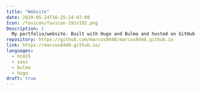```yaml
---
title: "Website"
date: 2020-05-24T16:25:24-07:00
Icon: /favicon/favicon-192x192.png
Description: |
  My portfolio/website. Built with Hugo and Bulma and hosted on GitHub Pages.
repository: https://github.com/marcus8448/marcus8448.github.io
link: https://marcus8448.github.io/
languages:
  - html5
  - sass
  - bulma
  - hugo
draft: true
---
```


